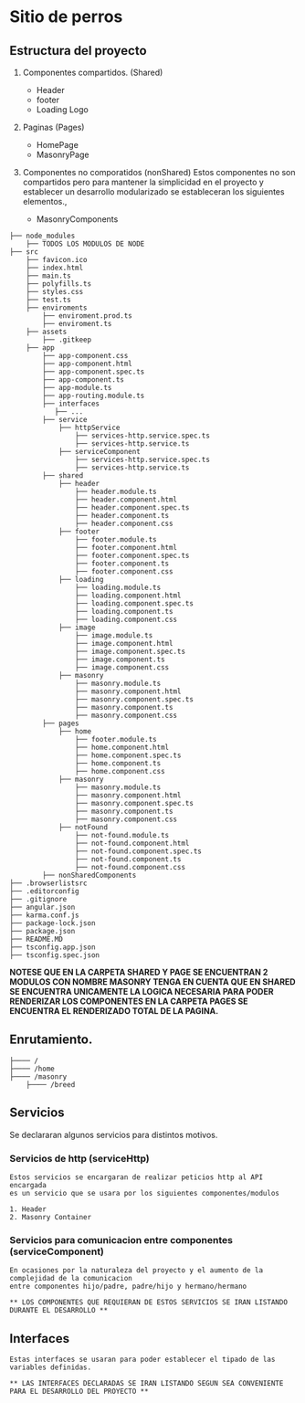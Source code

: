 # Sitio de perros

## Estructura del proyecto

1.  Componentes compartidos. (Shared)
    
    - Header
    - footer 
    - Loading Logo

2. Paginas (Pages) 

    - HomePage 
    - MasonryPage

3.  Componentes no comporatidos (nonShared)
    Estos componentes no son compartidos pero para mantener la simplicidad en el proyecto 
    y establecer un desarrollo modularizado se estableceran los siguientes elementos., 
    
    - MasonryComponents

```
├── node_modules
    ├── TODOS LOS MODULOS DE NODE
├── src
    ├── favicon.ico
    ├── index.html
    ├── main.ts
    ├── polyfills.ts   
    ├── styles.css
    ├── test.ts
    ├── enviroments 
        ├── enviroment.prod.ts
        ├── enviroment.ts
    ├── assets
        ├── .gitkeep
    ├── app
        ├── app-component.css
        ├── app-component.html
        ├── app-component.spec.ts
        ├── app-component.ts
        ├── app-module.ts
        ├── app-routing.module.ts
        ├── interfaces
           ├── ... 
        ├── service
            ├── httpService
                ├── services-http.service.spec.ts
                ├── services-http.service.ts
            ├── serviceComponent
                ├── services-http.service.spec.ts
                ├── services-http.service.ts
        ├── shared 
            ├── header
                ├── header.module.ts
                ├── header.component.html
                ├── header.component.spec.ts
                ├── header.component.ts
                ├── header.component.css
            ├── footer
                ├── footer.module.ts
                ├── footer.component.html
                ├── footer.component.spec.ts
                ├── footer.component.ts
                ├── footer.component.css
            ├── loading
                ├── loading.module.ts
                ├── loading.component.html
                ├── loading.component.spec.ts
                ├── loading.component.ts
                ├── loading.component.css
            ├── image
                ├── image.module.ts
                ├── image.component.html
                ├── image.component.spec.ts
                ├── image.component.ts
                ├── image.component.css
            ├── masonry
                ├── masonry.module.ts
                ├── masonry.component.html
                ├── masonry.component.spec.ts
                ├── masonry.component.ts
                ├── masonry.component.css
        ├── pages
            ├── home
                ├── footer.module.ts
                ├── home.component.html
                ├── home.component.spec.ts
                ├── home.component.ts
                ├── home.component.css
            ├── masonry
                ├── masonry.module.ts
                ├── masonry.component.html
                ├── masonry.component.spec.ts
                ├── masonry.component.ts
                ├── masonry.component.css
            ├── notFound
                ├── not-found.module.ts
                ├── not-found.component.html
                ├── not-found.component.spec.ts
                ├── not-found.component.ts
                ├── not-found.component.css
        ├── nonSharedComponents 
├── .browserlistsrc 
├── .editorconfig 
├── .gitignore
├── angular.json 
├── karma.conf.js 
├── package-lock.json 
├── package.json 
├── README.MD 
├── tsconfig.app.json
├── tsconfig.spec.json
```

**NOTESE QUE EN LA CARPETA SHARED Y PAGE SE ENCUENTRAN 2 MODULOS CON NOMBRE MASONRY TENGA EN CUENTA QUE EN SHARED SE ENCUENTRA UNICAMENTE LA LOGICA NECESARIA 
PARA PODER RENDERIZAR LOS COMPONENTES EN LA CARPETA PAGES SE ENCUENTRA EL RENDERIZADO TOTAL DE LA PAGINA.**

## Enrutamiento. 

```
├──── /
├──── /home 
├──── /masonry 
    ├──── /breed  
```

##  Servicios
    
Se declararan algunos servicios para distintos motivos. 

### Servicios de http (serviceHttp)
    
    Estos servicios se encargaran de realizar peticios http al API encargada
    es un servicio que se usara por los siguientes componentes/modulos
    
    1. Header 
    2. Masonry Container 

### Servicios para comunicacion entre componentes (serviceComponent)

    En ocasiones por la naturaleza del proyecto y el aumento de la complejidad de la comunicacion 
    entre componentes hijo/padre, padre/hijo y hermano/hermano

    ** LOS COMPONENTES QUE REQUIERAN DE ESTOS SERVICIOS SE IRAN LISTANDO DURANTE EL DESARROLLO ** 

## Interfaces 
    
    Estas interfaces se usaran para poder establecer el tipado de las variables definidas.

    ** LAS INTERFACES DECLARADAS SE IRAN LISTANDO SEGUN SEA CONVENIENTE PARA EL DESARROLLO DEL PROYECTO **
